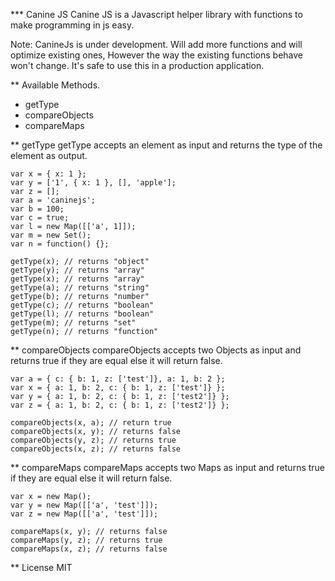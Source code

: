 *** Canine JS
Canine JS is a Javascript helper library with functions to make programming in js easy.

Note: CanineJs is under development. Will add more functions and will optimize existing ones, However the way the existing functions behave won't change. It's safe to use this in a production application.

** Available Methods.
- getType
- compareObjects
- compareMaps

** getType
getType accepts an element as input and returns the type of the element as output.

```
var x = { x: 1 };
var y = ['1', { x: 1 }, [], 'apple'];
var z = [];
var a = 'caninejs';
var b = 100;
var c = true;
var l = new Map([['a', 1]]);
var m = new Set();
var n = function() {};

getType(x); // returns "object"
getType(y); // returns "array"
getType(x); // returns "array"
getType(a); // returns "string"
getType(b); // returns "number"
getType(c); // returns "boolean"
getType(l); // returns "boolean"
getType(m); // returns "set"
getType(n); // returns "function"
```

** compareObjects
compareObjects accepts two Objects as input and returns true if they are equal else it will return false.

```
var a = { c: { b: 1, z: ['test']}, a: 1, b: 2 };
var x = { a: 1, b: 2, c: { b: 1, z: ['test']} };
var y = { a: 1, b: 2, c: { b: 1, z: ['test2']} };
var z = { a: 1, b: 2, c: { b: 1, z: ['test2']} };

compareObjects(x, a); // return true
compareObjects(x, y); // returns false
compareObjects(y, z); // returns true
compareObjects(x, z); // returns false
```

** compareMaps
compareMaps accepts two Maps as input and returns true if they are equal else it will return false.

```
var x = new Map();
var y = new Map([['a', 'test']]);
var z = new Map([['a', 'test']]);

compareMaps(x, y); // returns false
compareMaps(y, z); // returns true
compareMaps(x, z); // returns false
```

** License
MIT
